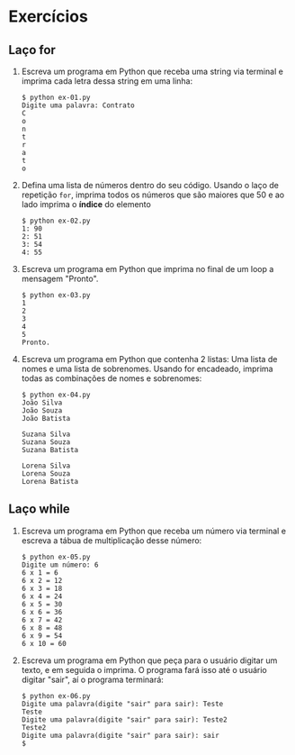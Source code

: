 # Exercícios

## Laço for

1. Escreva um programa em Python que receba uma string via terminal e imprima cada letra dessa string em uma linha:
    ```
    $ python ex-01.py
    Digite uma palavra: Contrato
    C
    o
    n
    t
    r
    a
    t
    o
    ```

2. Defina uma lista de números dentro do seu código. Usando o laço de repetição `for`, imprima todos os números que são maiores que 50 e ao lado imprima o **índice** do elemento
    ```
    $ python ex-02.py
    1: 90
    2: 51
    3: 54
    4: 55
    ```


3. Escreva um programa em Python que imprima no final de um loop a mensagem "Pronto".
    ```
    $ python ex-03.py
    1
    2
    3
    4
    5
    Pronto.
    ```

5. Escreva um programa em Python que contenha 2 listas: Uma lista de nomes e uma lista de sobrenomes. Usando for encadeado, imprima todas as combinações de nomes e sobrenomes:
    ```
    $ python ex-04.py
    João Silva
    João Souza
    João Batista

    Suzana Silva
    Suzana Souza
    Suzana Batista

    Lorena Silva
    Lorena Souza
    Lorena Batista
    ```

## Laço while

1. Escreva um programa em Python que receba um número via terminal e escreva a tábua de multiplicação desse número:
    ```
    $ python ex-05.py
    Digite um número: 6
    6 x 1 = 6
    6 x 2 = 12
    6 x 3 = 18
    6 x 4 = 24
    6 x 5 = 30
    6 x 6 = 36
    6 x 7 = 42
    6 x 8 = 48
    6 x 9 = 54
    6 x 10 = 60 
    ```

2. Escreva um programa em Python que peça para o usuário digitar um texto, e em seguida o imprima. O programa fará isso até o usuário digitar "sair", aí o programa terminará:
    ```
    $ python ex-06.py
    Digite uma palavra(digite "sair" para sair): Teste
    Teste
    Digite uma palavra(digite "sair" para sair): Teste2
    Teste2
    Digite uma palavra(digite "sair" para sair): sair
    $
    ```